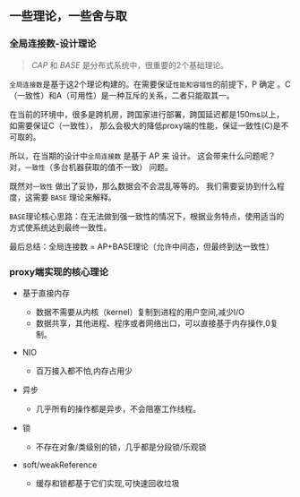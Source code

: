 ## 一些理论，一些舍与取

### 全局连接数-设计理论
 > *CAP* 和 *BASE* 是分布式系统中，很重要的2个基础理论。

`全局连接数`是基于这2个理论构建的。在需要保证`性能和容错性`的前提下，P 确定 。C（一致性）和A（可用性）是一种互斥的关系，二者只能取其一。

在当前的环境中，很多是跨机房，跨国家进行部署，跨国延迟都是150ms以上，如需要保证C（一致性），
那么会极大的降低proxy端的性能，保证一致性(C)是不可取的。

所以，在当期的设计中`全局连接数` 是基于 AP 来 设计。 这会带来什么问题呢？ 对，`一致性`（多台机器获取的值不一致） 问题。 

既然对`一致性` 做出了妥协，那么数据会不会混乱等等的。 我们需要妥协到什么程度，这需要 `BASE` 理论来解释。

`BASE`理论核心思路：在无法做到强一致性的情况下，根据业务特点，使用适当的方式使系统达到最终一致性。 

最后总结：全局连接数 = AP+BASE理论（允许中间态，但最终到达一致性）

### proxy端实现的核心理论

- 基于直接内存

    - 数据不需要从内核（kernel）复制到进程的用户空间,减少I/O
    - 数据共享，其他进程、程序或者网络出口，可以直接基于内存操作,0复制。
- NIO
    - 百万接入都不怕,内存占用少
- 异步
    - 几乎所有的操作都是异步，不会阻塞工作线程。
- 锁
    - 不存在对象/类级别的锁，几乎都是分段锁/乐观锁
- soft/weakReference 
    - 缓存和锁都基于它们实现,可快速回收垃圾
  
    


  
